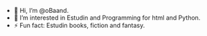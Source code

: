 - 👋 Hi, I’m @oBaand.
- 👀 I’m interested in Estudin and Programming for html and Python.
- ⚡ Fun fact: Estudin books, fiction and fantasy.

